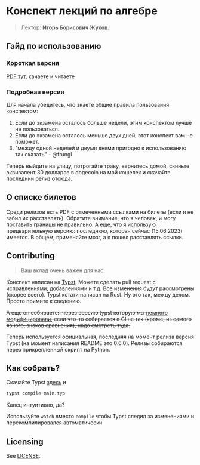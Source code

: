 # Конспект лекций по алгебре

> Лектор: **Игорь Борисович Жуков**.

## Гайд по использованию

### Короткая версия

[PDF тут](https://github.com/rabotaem-incorporated/algebra-conspect-1course/releases/latest), качаете и читаете

### Подробная версия

Для начала убедитесь, что знаете общие правила пользования конспектом:

1. Если до экзамена осталось больше недели, этим конспектом лучше не пользоваться.
2. Если до экзамена осталось меньше двух дней, этот конспект вам не поможет.
3. "между одной неделей и двумя днями пригодно к использованию так сказать" - @frungl

Теперь выйдите на улицу, потрогайте траву, вернитесь домой, скиньте эквивалент 30 долларов в dogecoin на мой кошелек и скачайте последний релиз [отсюда](https://github.com/rabotaem-incorporated/algebra-conspect-1course/releases/latest).

## О списке билетов

Среди релизов есть PDF с отмеченными ссылками на билеты (если я не забил их расставлять). Обратите внимание, что я человек, и могу поставить границы не правильно. А еще, что я использую предварительную версию: последнюю, которая сейчас (15.06.2023) имеется. В общем, применяйте мозг, а я пошел расставлять ссылки. 

## Contributing

> Ваш вклад очень важен для нас.

Конспект написан на [Typst](https://typst.app/). Можете сделать pull request с исправлениями, добавлениями и т.д. Все изменения будут рассмотрены (скорее всего). Typst кстати написан на Rust. Ну это так, между делом. Просто примите к сведению. 

~~А еще он собирается через версию typst которую мы [немного модифицировали](https://github.com/rabotaem-incorporated/opinionated-typst), если что-то собирается в CI не так (кроме, из самого явного, знаков сравнения), надо смотреть туда.~~

Теперь используется oфициальная, последняя на момент релиза версия Typst (на момент написания README это 0.6.0). Релизы собираются через прикрепленный скрипт на Python.

## Как собрать?

Скачайте Typst [здесь](https://github.com/typst/typst/releases/latest) и

```bash
typst compile main.typ
```

Капец интуитивно, да?

Используйте `watch` вместо `compile` чтобы Typst следил за изменениями и перекомпилировался автоматически.

## Licensing

See [LICENSE](LICENSE).